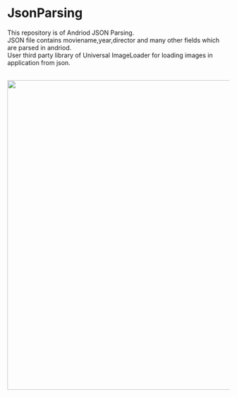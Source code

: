 # JsonParsing

This repository is of Andriod JSON Parsing.</br>
JSON file contains moviename,year,director and many other fields which are parsed in andriod.</br>
User third party library of Universal ImageLoader for loading images in application from json.</br>

 <br>
 <image height ="700" src = "https://github.com/kru123/JsonParsing/blob/master/json1.png"/>
 </br>

